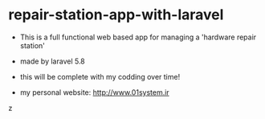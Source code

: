 # repair-station-app-with-laravel

- This is a full functional web based app for managing a 'hardware repair station'

- made by laravel 5.8

- this will be complete with my codding over time!

- my personal website: http://www.01system.ir




z